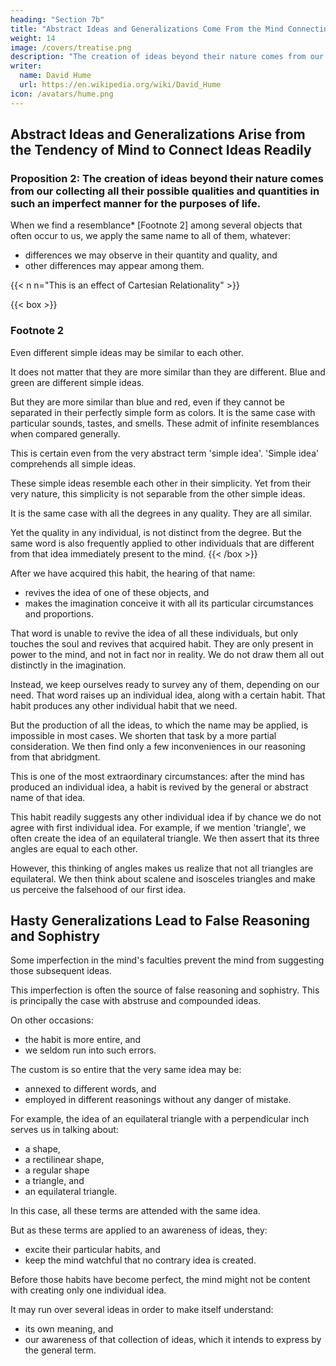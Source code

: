 ```yaml
---
heading: "Section 7b"
title: "Abstract Ideas and Generalizations Come From the Mind Connecting Ideas Readily"
weight: 14
image: /covers/treatise.png
description: "The creation of ideas beyond their nature comes from our collecting all their possible qualities and quantities in such an imperfect manner for the purposes of life"
writer:
  name: David Hume
  url: https://en.wikipedia.org/wiki/David_Hume
icon: /avatars/hume.png
---
```




## Abstract Ideas and Generalizations Arise from the Tendency of Mind to Connect Ideas Readily

### Proposition 2: The creation of ideas beyond their nature comes from our collecting all their possible qualities and quantities in such an imperfect manner for the purposes of life.

When we find a resemblance* [Footnote 2] among several objects that often occur to us, we apply the same name to all of them, whatever:
- differences we may observe in their quantity and quality, and
- other differences may appear among them.

{{< n n="This is an effect of Cartesian Relationality" >}}

{{< box >}}
### Footnote 2

Even different simple ideas may be similar to each other.

It does not matter that they are more similar than they are different.
Blue and green are different simple ideas.

But they are more similar than blue and red, even if they cannot be separated in their perfectly simple form as colors.
It is the same case with particular sounds, tastes, and smells.
These admit of infinite resemblances when compared generally.

This is certain even from the very abstract term 'simple idea'.
'Simple idea' comprehends all simple ideas.

These simple ideas resemble each other in their simplicity.
Yet from their very nature, this simplicity is not separable from the other simple ideas.

It is the same case with all the degrees in any quality.
They are all similar.

Yet the quality in any individual, is not distinct from the degree.
But the same word is also frequently applied to other individuals that are different from that idea immediately present to the mind.
{{< /box >}}


After we have acquired this habit, the hearing of that name:
- revives the idea of one of these objects, and
- makes the imagination conceive it with all its particular circumstances and proportions.


That word is unable to revive the idea of all these individuals, but only touches the soul and revives that acquired habit.
They are only present in power to the mind, and not in fact nor in reality.
We do not draw them all out distinctly in the imagination.

Instead, we keep ourselves ready to survey any of them, depending on our need.
That word raises up an individual idea, along with a certain habit.
That habit produces any other individual habit that we need.

But the production of all the ideas, to which the name may be applied, is impossible in most cases.
We shorten that task by a more partial consideration.
We then find only a few inconveniences in our reasoning from that abridgment.


<!-- Triangles -->

This is one of the most extraordinary circumstances: after the mind has produced an individual idea, a habit is revived by the general or abstract name of that idea.

This habit readily suggests any other individual idea if by chance we do not agree with first individual idea.
For example, if we mention 'triangle', we often create the idea of an equilateral triangle.
We then assert that its three angles are equal to each other.

However, this thinking of angles makes us realize that not all triangles are equilateral.
We then think about scalene and isosceles triangles and make us perceive the falsehood of our first idea.


## Hasty Generalizations Lead to False Reasoning and Sophistry

Some imperfection in the mind's faculties prevent the mind from suggesting those subsequent ideas.

This imperfection is often the source of false reasoning and sophistry.
This is principally the case with abstruse and compounded ideas.

On other occasions:
- the habit is more entire, and
- we seldom run into such errors.

The custom is so entire that the very same idea may be:
- annexed to different words, and
- employed in different reasonings without any danger of mistake.

For example, the idea of an equilateral triangle with a perpendicular inch serves us in talking about:
- a shape,
- a rectilinear shape,
- a regular shape
- a triangle, and
- an equilateral triangle.

In this case, all these terms are attended with the same idea.

But as these terms are applied to an awareness of ideas, they:
- excite their particular habits, and
- keep the mind watchful that no contrary idea is created.

Before those habits have become perfect, the mind might not be content with creating only one individual idea.

It may run over several ideas in order to make itself understand:
- its own meaning, and
- our awareness of that collection of ideas, which it intends to express by the general term.

